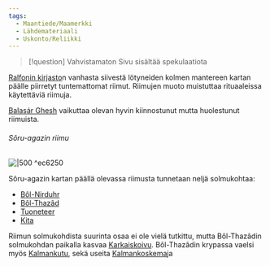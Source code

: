 ```yaml
---
tags:
  - Maantiede/Maamerkki
  - Lähdemateriaali
  - Uskonto/Reliikki
---
```

>[!question] Vahvistamaton 
Sivu sisältää spekulaatiota

[Ralfonin kirjasto](Ralfonin%20kirjasto.md)n vanhasta siivestä lötyneiden kolmen mantereen kartan päälle piirretyt tuntemattomat riimut. Riimujen muoto muistuttaa rituaaleissa käytettäviä riimuja.

[Balasár Ghesh](Balasár%20Ghesh.md) vaikuttaa olevan hyvin kiinnostunut mutta huolestunut riimuista.

###### Sôru-agazin riimu

![|500](Sôru-agazin%20riimu.png) ^ec6250

Sôru-agazin kartan päällä olevassa riimusta tunnetaan neljä solmukohtaa:

- [Bôl-Nirduhr](Bôl-Nirduhr)
- [Bôl-Thazâd](Bôl-Thazâdin%20kadonnut%20kaupunki.md)
- [Tuoneteer](Tuoneteer.md)
- [Kita](Kita.md)

Riimun solmukohdista suurinta osaa ei ole vielä tutkittu, mutta Bôl-Thazâdin solmukohdan paikalla kasvaa [Karkaiskoivu](Karkaiskoivu.md). Bôl-Thazâdin krypassa vaelsi myös [Kalmankutu](Kalmankutu.md), sekä useita [Kalmankoskema](Kalmankoskema.md)ja